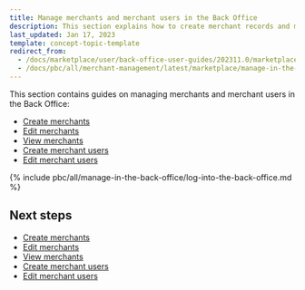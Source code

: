 ```yaml
---
title: Manage merchants and merchant users in the Back Office
description: This section explains how to create merchant records and manage merchant records and users.
last_updated: Jan 17, 2023
template: concept-topic-template
redirect_from:
  - /docs/marketplace/user/back-office-user-guides/202311.0/marketplace/merchants/merchants.html
  - /docs/pbc/all/merchant-management/latest/marketplace/manage-in-the-back-office/manage-merchants-and-merchant-users-in-the-back-office.html
---
```


This section contains guides on managing merchants and merchant users in the Back Office:

- [Create merchants](/docs/pbc/all/merchant-management/{{page.version}}/marketplace/manage-in-the-back-office/manage-merchants/create-merchants.html)
- [Edit merchants](/docs/pbc/all/merchant-management/{{page.version}}/marketplace/manage-in-the-back-office/manage-merchants/edit-merchants.html)
- [View merchants](/docs/pbc/all/merchant-management/{{page.version}}/marketplace/manage-in-the-back-office/manage-merchants/view-merchants.html)
- [Create merchant users](/docs/pbc/all/merchant-management/{{page.version}}/marketplace/manage-in-the-back-office/manage-merchant-users/create-merchant-users.html)
- [Edit merchant users](/docs/pbc/all/merchant-management/{{page.version}}/marketplace/manage-in-the-back-office/manage-merchant-users/edit-merchant-users.html)

{% include pbc/all/manage-in-the-back-office/log-into-the-back-office.md %} <!-- To edit, see /_includes/pbc/all/manage-in-the-back-office/log-into-the-back-office.md -->



## Next steps

- [Create merchants](/docs/pbc/all/merchant-management/{{page.version}}/marketplace/manage-in-the-back-office/manage-merchants/create-merchants.html)
- [Edit merchants](/docs/pbc/all/merchant-management/{{page.version}}/marketplace/manage-in-the-back-office/manage-merchants/edit-merchants.html)
- [View merchants](/docs/pbc/all/merchant-management/{{page.version}}/marketplace/manage-in-the-back-office/manage-merchants/view-merchants.html)
- [Create merchant users](/docs/pbc/all/merchant-management/{{page.version}}/marketplace/manage-in-the-back-office/manage-merchant-users/create-merchant-users.html)
- [Edit merchant users](/docs/pbc/all/merchant-management/{{page.version}}/marketplace/manage-in-the-back-office/manage-merchant-users/edit-merchant-users.html)
